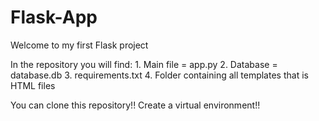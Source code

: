 # Flask-App

Welcome to my first Flask project

In the repository you will find:
    1. Main file = app.py
    2. Database = database.db
    3. requirements.txt
    4. Folder containing all templates that is HTML files

You can clone this repository!!
Create a virtual environment!!